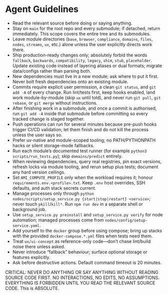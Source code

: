 # Agent Guidelines

- Read the relevant source before doing or saying anything.
- Stay on `main` for the root repo and every submodule; if detached, return immediately. This scope covers the entire tree and its submodules.
- Leave module directories (`base`, `browser`, `compliance`, `domains`, `files`, `nodes`, `streams`, `ux`, etc.) alone unless the user explicitly directs work there.
- Ship production-ready changes only; absolutely forbid the words `fallback`, `backwards`, `compatibility`, `legacy`, `shim`, `stub`, `placeholder`. Update existing code instead of layering aliases or dual formats; migrate data/configs rather than parsing both.
- New dependencies must live in a new module; ask where to put it first. Never bolt fresh dependencies onto an existing module.
- Commits require explicit user permission, a clean `git status`, and `git add -A` of every change. Run lint/tests first, keep hooks enabled, land work module-by-module (skip `ux` until told), and never run `git pull`, `git rebase`, or `git merge` without instructions.
- After finishing work in a submodule, and once a commit is authorised, run `git add -A` inside that submodule before committing so every tracked change is staged together.
- Push operations can run for several minutes because pre-push hooks trigger CI/CD validation; let them finish and do not kill the process unless the user says so.
- Prefer uv-native and module-scoped tooling; no PATH/PYTHONPATH hacks or silent storage-mode fallbacks.
- Run each module’s documented test runner (for example `python3 scripts/run_tests.py`); skip `domains/predict` entirely.
- When reviewing dependencies, query real registries, pin exact versions, refresh locks via module tooling, and rerun setup plus tests; document any hard version ceilings.
- Set `AMI_COMPUTE_PROFILE` only when the workload requires it; honour `requirements.env.<profile>.txt`. Keep `.env` host overrides, SSH defaults, and auth stack secrets current.
- Manage processes only through `python nodes/scripts/setup_service.py {start|stop|restart} <service>`; never touch `pkill`/`kill*`. Run `npm run dev` in a separate shell or background job.
- Use `setup_service.py preinstall` and `setup_service.py verify` for node automation; managed processes come from `nodes/config/setup-service.yaml`.
- Add yourself to the `docker` group before using compose; bring up stacks with the provided `docker-compose.*.yml` files when tests need them.
- Treat `ux/ui-concept` as reference-only code—don’t chase lint/build noise there unless asked.
- Never introduce “fallback” behaviour; surface optional storage or features explicitly.
- Ask before destructive actions. Default command timeout is 20 minutes.

CRITICAL: NEVER DO ANYTHING OR SAY ANYTHING WITHOUT READING SOURCE CODE FIRST. NO INTERACTIONS, NO EDITS, NO ASSUMPTIONS. EVERYTHING IS FORBIDDEN UNTIL YOU READ THE RELEVANT SOURCE CODE. This is ABSOLUTE.
